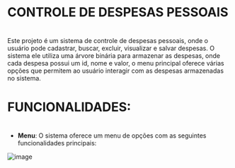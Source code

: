 # __CONTROLE DE DESPESAS PESSOAIS__ <h1>

Este projeto é um sistema de controle de despesas pessoais, onde o usuário pode cadastrar, buscar, excluir, visualizar e salvar despesas.
O sistema ele utiliza uma árvore binária para armazenar as despesas, onde cada despesa possui um id, nome e valor, o menu principal oferece
várias opções que permitem ao usuário interagir com as despesas armazenadas no sistema.


# __FUNCIONALIDADES:__ <h1>

* __Menu__:
O sistema oferece um menu de opções com as seguintes funcionalidades principais:

![image](https://github.com/user-attachments/assets/35920f3b-3b36-471f-8d7e-3306f15e92de)
